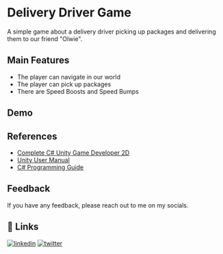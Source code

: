 
# Delivery Driver Game

A simple game about a delivery driver picking up packages and delivering them to our friend "Olwie". 


## Main Features

- The player can navigate in our world 
- The player can pick up packages
- There are Speed Boosts and Speed Bumps




## Demo

[](images/MainGame.jpg)




## References

 - [Complete C# Unity Game Developer 2D](https://www.udemy.com/course/unitycourse/)
 - [Unity User Manual](https://docs.unity3d.com/Manual/index.html)
 - [C# Programming Guide](https://docs.microsoft.com/en-us/dotnet/csharp/programming-guide/)


## Feedback

If you have any feedback, please reach out to me on my socials.

 



## 🔗 Links
[![linkedin](https://img.shields.io/badge/linkedin-0A66C2?style=for-the-badge&logo=linkedin&logoColor=white)](https://www.linkedin.com/in/shawn-gorman/)
[![twitter](https://img.shields.io/badge/twitter-1DA1F2?style=for-the-badge&logo=twitter&logoColor=white)](https://twitter.com/gormshaw23)

